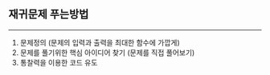 ## 재귀문제 푸는방법

---

1. 문제정의 (문제의 입력과 출력을 최대한 함수에 가깝게)
2. 문제를 풀기위한 핵심 아이디어 찾기 (문제를 직접 풀어보기)
3. 통찰력을 이용한 코드 유도
